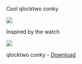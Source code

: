 Cool qlocktwo conky

<img src="https://skandyns.github.io/img/qlocktwoconky.png"/>

Inspired by the watch

<img src="https://skandyns.github.io/img/qlocktwo-watch.jpg"/>

qlocktwo conky - <a href="https://github.com/skandyns/qlocktwo-conky" target="_blank">Download</a>




